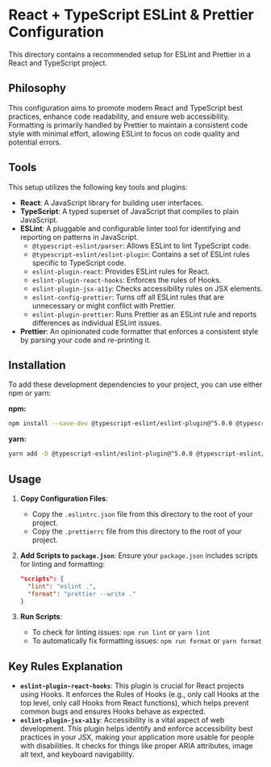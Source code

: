 # React + TypeScript ESLint & Prettier Configuration

This directory contains a recommended setup for ESLint and Prettier in a React and TypeScript project.

## Philosophy

This configuration aims to promote modern React and TypeScript best practices, enhance code readability, and ensure web accessibility. Formatting is primarily handled by Prettier to maintain a consistent code style with minimal effort, allowing ESLint to focus on code quality and potential errors.

## Tools

This setup utilizes the following key tools and plugins:

*   **React**: A JavaScript library for building user interfaces.
*   **TypeScript**: A typed superset of JavaScript that compiles to plain JavaScript.
*   **ESLint**: A pluggable and configurable linter tool for identifying and reporting on patterns in JavaScript.
    *   `@typescript-eslint/parser`: Allows ESLint to lint TypeScript code.
    *   `@typescript-eslint/eslint-plugin`: Contains a set of ESLint rules specific to TypeScript code.
    *   `eslint-plugin-react`: Provides ESLint rules for React.
    *   `eslint-plugin-react-hooks`: Enforces the rules of Hooks.
    *   `eslint-plugin-jsx-a11y`: Checks accessibility rules on JSX elements.
    *   `eslint-config-prettier`: Turns off all ESLint rules that are unnecessary or might conflict with Prettier.
    *   `eslint-plugin-prettier`: Runs Prettier as an ESLint rule and reports differences as individual ESLint issues.
*   **Prettier**: An opinionated code formatter that enforces a consistent style by parsing your code and re-printing it.

## Installation

To add these development dependencies to your project, you can use either npm or yarn:

**npm:**
```bash
npm install --save-dev @typescript-eslint/eslint-plugin@^5.0.0 @typescript-eslint/parser@^5.0.0 eslint@^8.0.0 eslint-config-prettier@^8.0.0 eslint-plugin-jsx-a11y@^6.0.0 eslint-plugin-prettier@^4.0.0 eslint-plugin-react@^7.0.0 eslint-plugin-react-hooks@^4.0.0 prettier@^2.0.0 typescript@^4.0.0
```

**yarn:**
```bash
yarn add -D @typescript-eslint/eslint-plugin@^5.0.0 @typescript-eslint/parser@^5.0.0 eslint@^8.0.0 eslint-config-prettier@^8.0.0 eslint-plugin-jsx-a11y@^6.0.0 eslint-plugin-prettier@^4.0.0 eslint-plugin-react@^7.0.0 eslint-plugin-react-hooks@^4.0.0 prettier@^2.0.0 typescript@^4.0.0
```

## Usage

1.  **Copy Configuration Files**:
    *   Copy the `.eslintrc.json` file from this directory to the root of your project.
    *   Copy the `.prettierrc` file from this directory to the root of your project.

2.  **Add Scripts to `package.json`**:
    Ensure your `package.json` includes scripts for linting and formatting:
    ```json
    "scripts": {
      "lint": "eslint .",
      "format": "prettier --write ."
    }
    ```

3.  **Run Scripts**:
    *   To check for linting issues: `npm run lint` or `yarn lint`
    *   To automatically fix formatting issues: `npm run format` or `yarn format`

## Key Rules Explanation

*   **`eslint-plugin-react-hooks`**: This plugin is crucial for React projects using Hooks. It enforces the Rules of Hooks (e.g., only call Hooks at the top level, only call Hooks from React functions), which helps prevent common bugs and ensures Hooks behave as expected.
*   **`eslint-plugin-jsx-a11y`**: Accessibility is a vital aspect of web development. This plugin helps identify and enforce accessibility best practices in your JSX, making your application more usable for people with disabilities. It checks for things like proper ARIA attributes, image alt text, and keyboard navigability.
```

